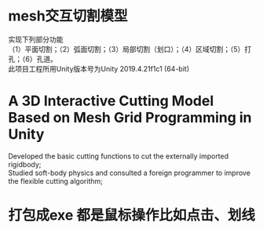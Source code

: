# mesh交互切割模型
实现下列部分功能  
（1）平面切割；（2）弧面切割；（3）局部切割（划口）；（4）区域切割；（5）打孔；（6）孔道。  
此项目工程所用Unity版本号为Unity 2019.4.21f1c1 (64-bit)  
# A 3D Interactive Cutting Model Based on Mesh Grid Programming in Unity 
Developed the basic cutting functions to cut the externally imported rigidbody;  
Studied soft-body physics and consulted a foreign programmer to improve the flexible cutting algorithm;  
# 打包成exe 都是鼠标操作比如点击、划线
